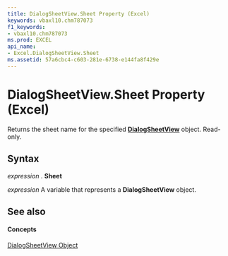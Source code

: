 ```yaml
---
title: DialogSheetView.Sheet Property (Excel)
keywords: vbaxl10.chm787073
f1_keywords:
- vbaxl10.chm787073
ms.prod: EXCEL
api_name:
- Excel.DialogSheetView.Sheet
ms.assetid: 57a6cbc4-c603-281e-6738-e144fa8f429e
---
```



# DialogSheetView.Sheet Property (Excel)

Returns the sheet name for the specified  **[DialogSheetView](dialogsheetview-object-excel.md)** object. Read-only.


## Syntax

 _expression_ . **Sheet**

 _expression_ A variable that represents a **DialogSheetView** object.


## See also


#### Concepts


[DialogSheetView Object](dialogsheetview-object-excel.md)

